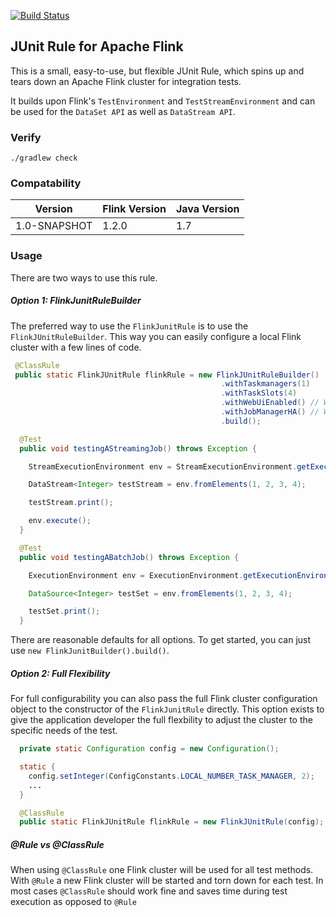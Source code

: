 [![Build Status](https://travis-ci.org/knaufk/flink-junit.svg?branch=master)](https://travis-ci.org/knaufk/flink-junit)

## JUnit Rule for Apache Flink

This is a small, easy-to-use, but flexible JUnit Rule, which spins up and tears down an Apache Flink cluster for integration tests. 

It builds upon Flink's `TestEnvironment` and `TestStreamEnvironment` and can be used for the `DataSet API` as well as `DataStream API`. 

### Verify 

`./gradlew check`

### Compatability

| Version |  Flink Version | Java Version |
| --------------- | ------------- | ------------ |
| 1.0-SNAPSHOT    | 1.2.0         | 1.7          |


### Usage

There are two ways to use this rule. 

##### Option 1: FlinkJunitRuleBuilder

The preferred way to use the `FlinkJunitRule` is to use the `FlinkJUnitRuleBuilder`. This way you can easily configure a local Flink cluster with a few lines of code. 
 ```java
  @ClassRule
  public static FlinkJUnitRule flinkRule = new FlinkJUnitRuleBuilder()
                                                .withTaskmanagers(1)    
                                                .withTaskSlots(4)
                                                .withWebUiEnabled() // Will use random free port
                                                .withJobManagerHA() // Will spin up local Zookeeper broker (random free port)
                                                .build();
 
   @Test
   public void testingAStreamingJob() throws Exception {
 
     StreamExecutionEnvironment env = StreamExecutionEnvironment.getExecutionEnvironment();
 
     DataStream<Integer> testStream = env.fromElements(1, 2, 3, 4);
 
     testStream.print();
 
     env.execute();
   }
 
   @Test
   public void testingABatchJob() throws Exception {
 
     ExecutionEnvironment env = ExecutionEnvironment.getExecutionEnvironment();
 
     DataSource<Integer> testSet = env.fromElements(1, 2, 3, 4);
 
     testSet.print();
   }
 
 ```
 
There are reasonable defaults for all options. To get started, you can just use `new FlinkJunitBuilder().build()`.
 
##### Option 2: Full  Flexibility
 
For full configurability you can also pass the full Flink cluster configuration object to the constructor of the `FlinkJunitRule` directly. This option exists to give the application developer the full flexbility to adjust the cluster to the specific needs of the test.

 ```java
   private static Configuration config = new Configuration();

   static {
     config.setInteger(ConfigConstants.LOCAL_NUMBER_TASK_MANAGER, 2);
     ...
   }

   @ClassRule
   public static FlinkJUnitRule flinkRule = new FlinkJUnitRule(config);
 ```
  
##### @Rule vs @ClassRule

When using `@ClassRule` one Flink cluster will be used for all test methods. With `@Rule` a new Flink cluster will be started and torn down for each test. In most cases `@ClassRule` should work fine and saves time during test execution as opposed to `@Rule`